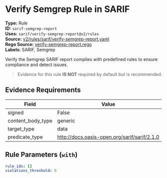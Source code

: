# Verify Semgrep Rule in SARIF  
**Type:** Rule  
**ID:** `sarif-semgrep-report`  
**Uses:** `sarif/verify-semgrep-report@v2/rules`  
**Source:** [v2/rules/sarif/verify-semgrep-report.yaml](https://github.com/scribe-public/sample-policies/v2/rules/sarif/verify-semgrep-report.yaml)  
**Rego Source:** [verify-semgrep-report.rego](https://github.com/scribe-public/sample-policies/v2/rules/sarif/verify-semgrep-report.rego)  
**Labels:** SARIF, Semgrep  

Verify the Semgrep SARIF report complies with predefined rules to ensure compliance and detect issues.

> Evidence for this rule **IS NOT** required by default but is recommended.


## Evidence Requirements  
| Field | Value |
|-------|-------|
| signed | False |
| content_body_type | generic |
| target_type | data |
| predicate_type | http://docs.oasis-open.org/sarif/sarif/2.1.0 |

## Rule Parameters (`with`)  
```yaml
rule_ids: []
violations_threshold: 0
```

